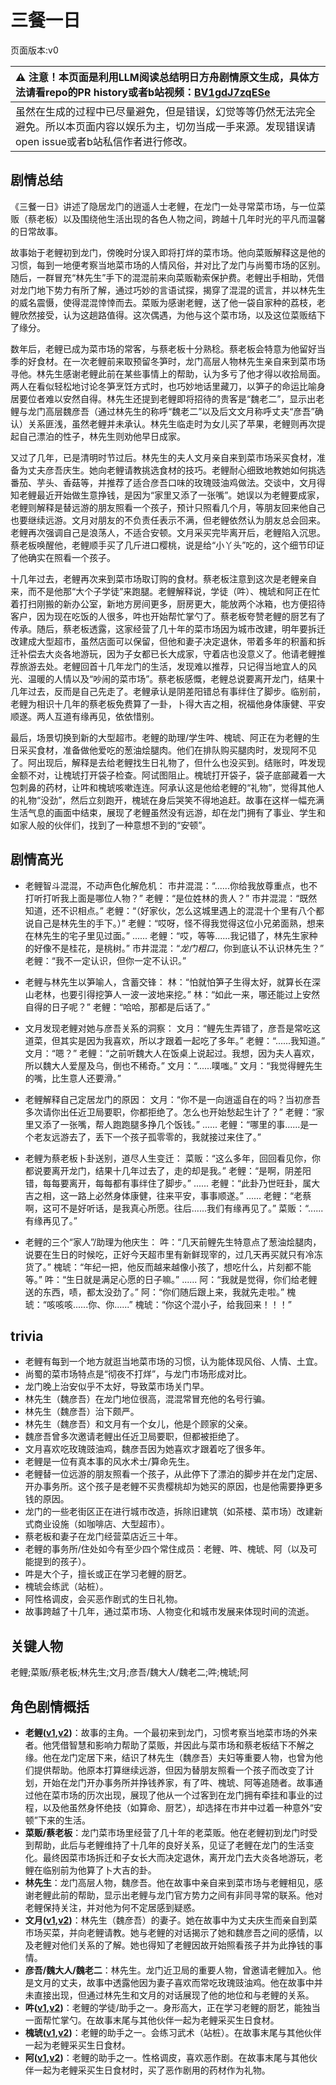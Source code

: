 # 三餐一日
页面版本:v0
 

| :warning: 注意！本页面是利用LLM阅读总结明日方舟剧情原文生成，具体方法请看repo的PR history或者b站视频：[BV1gdJ7zqESe](https://www.bilibili.com/video/BV1gdJ7zqESe/)         |
|:----------------------------|
| 虽然在生成的过程中已尽量避免，但是错误，幻觉等等仍然无法完全避免。所以本页面内容以娱乐为主，切勿当成一手来源。发现错误请open issue或者b站私信作者进行修改。|



## 剧情总结
《三餐一日》讲述了隐居龙门的逍遥人士老鲤，在龙门一处寻常菜市场，与一位菜贩（蔡老板）以及围绕他生活出现的各色人物之间，跨越十几年时光的平凡而温馨的日常故事。

故事始于老鲤初到龙门，傍晚时分误入即将打烊的菜市场。他向菜贩解释这是他的习惯，每到一地便考察当地菜市场的人情风俗，并对比了龙门与尚蜀市场的区别。随后，一群冒充“林先生”手下的混混前来向菜贩勒索保护费。老鲤出手相助，凭借对龙门地下势力有所了解，通过巧妙的言语试探，揭穿了混混的谎言，并以林先生的威名震慑，使得混混悻悻而去。菜贩为感谢老鲤，送了他一袋自家种的荔枝，老鲤欣然接受，认为这趟路值得。这次偶遇，为他与这个菜市场，以及这位菜贩结下了缘分。

数年后，老鲤已成为菜市场的常客，与蔡老板十分熟稔。蔡老板会特意为他留好当季的好食材。在一次老鲤前来取预留冬笋时，龙门高层人物林先生亲自来到菜市场寻他。林先生感谢老鲤此前在某些事情上的帮助，认为多亏了他才得以收拾局面。两人在看似轻松地讨论冬笋烹饪方式时，也巧妙地话里藏刀，以笋子的命运比喻身居要位者难以安然自得。林先生还提到老鲤即将招待的贵客是“魏老二”，显示出老鲤与龙门高层魏彦吾（通过林先生的称呼“魏老二”以及后文文月称呼丈夫“彦吾”确认）关系匪浅，虽然老鲤并未承认。林先生临走时为女儿买了苹果，老鲤则再次提起自己漂泊的性子，林先生则劝他早日成家。

又过了几年，已是清明时节过后。林先生的夫人文月亲自来到菜市场采买食材，准备为丈夫彦吾庆生。她向老鲤请教挑选食材的技巧。老鲤耐心细致地教她如何挑选番茄、芋头、香菇等，并推荐了适合彦吾口味的玫瑰豉油鸡做法。交谈中，文月得知老鲤最近开始做生意挣钱，是因为“家里又添了一张嘴”。她误以为老鲤要成家，老鲤则解释是替远游的朋友照看一个孩子，预计只照看几个月，等朋友回来他自己也要继续远游。文月对朋友的不负责任表示不满，但老鲤依然认为朋友总会回来。老鲤再次强调自己是浪荡人，不适合安顿。文月采买完毕离开后，老鲤陷入沉思。蔡老板唤醒他，老鲤顺手买了几斤进口樱桃，说是给“小丫头”吃的，这个细节印证了他确实在照看一个孩子。

十几年过去，老鲤再次来到菜市场取订购的食材。蔡老板注意到这次是老鲤亲自来，而不是他那“大个子学徒”来跑腿。老鲤解释说，学徒（吽）、槐琥和阿正在忙着打扫刚搬的新办公室，新地方房间更多，厨房更大，能放两个冰箱，也方便招待客户，因为现在吃饭的人很多，吽也开始帮忙掌勺了。蔡老板夸赞老鲤的厨艺有了传承。随后，蔡老板透露，这家经营了几十年的菜市场因为城市改建，明年要拆迁改建成大型超市，虽然店面可以保留，但他和妻子决定退休，带着多年的积蓄和拆迁补偿去大炎各地游玩，因为子女都已长大成家，守着店也没意义了。他请老鲤推荐旅游去处。老鲤回首十几年龙门的生活，发现难以推荐，只记得当地宜人的风光、温暖的人情以及“吵闹的菜市场”。蔡老板感慨，老鲤总说要离开龙门，结果十几年过去，反而是自己先走了。老鲤承认是阴差阳错总有事绊住了脚步。临别前，老鲤为相识十几年的蔡老板免费算了一卦，卜得大吉之相，祝福他身体康健、平安顺遂。两人互道有缘再见，依依惜别。

最后，场景切换到新的大型超市。老鲤的助理/学生吽、槐琥、阿正在为老鲤的生日采买食材，准备做他爱吃的葱油烩腿肉。他们在排队购买腿肉时，发现阿不见了。阿出现后，解释是去给老鲤找生日礼物了，但什么也没买到。结账时，吽发现金额不对，让槐琥打开袋子检查。阿试图阻止。槐琥打开袋子，袋子底部藏着一大包刺鼻的药材，让吽和槐琥咳嗽连连。阿承认这是他给老鲤的“礼物”，觉得其他人的礼物“没劲”，然后立刻跑开，槐琥在身后哭笑不得地追赶。故事在这样一幅充满生活气息的画面中结束，展现了老鲤虽然没有远游，却在龙门拥有了事业、学生和如家人般的伙伴们，找到了一种意想不到的“安顿”。
## 剧情高光
- 老鲤智斗混混，不动声色化解危机：
  市井混混：“......你给我放尊重点，也不打听打听我上面是哪位人物？”
  老鲤：“是位姓林的贵人？”
  市井混混：“既然知道，还不识相点。”
  老鲤：“（好家伙，怎么这城里遇上的混混十个里有八个都说自己是林先生的手下。）”
  老鲤：“哎呀，怪不得我觉得这位小兄弟面熟，想来在林先生的宅子里见过面。”
  ......
  老鲤：“哎，等等......我记错了，林先生家种的好像不是桂花，是桃树。”
  市井混混：“*龙门粗口*，你到底认不认识林先生？”
  老鲤：“我不一定认识，但你一定不认识。”

- 老鲤与林先生以笋喻人，含蓄交锋：
  林：“怕就怕笋子生得太好，就算长在深山老林，也要引得挖笋人一波一波地来挖。”
  林：“如此一来，哪还能过上安然自得的日子呢？”
  老鲤：“哈哈，那都是后话了。”

- 文月发现老鲤对她与彦吾关系的洞察：
  文月：“鲤先生弄错了，彦吾是常吃这道菜，但其实是因为我喜欢，所以才跟着一起吃了多年。”
  老鲤：“......我知道。”
  文月：“嗯？”
  老鲤：“之前听魏大人在饭桌上说起过。我想，因为夫人喜欢，所以魏大人爱屋及乌，倒也不稀奇。”
  文月：“......噗嗤。”
  文月：“我觉得鲤先生的嘴，比生意人还要滑。”

- 老鲤解释自己定居龙门的原因：
  文月：“你不是一向逍遥自在的吗？当初彦吾多次请你出任近卫局要职，你都拒绝了。怎么也开始愁起生计了？”
  老鲤：“家里又添了一张嘴，帮人跑跑腿多挣几个饭钱。”
  ......
  老鲤：“哪里的事......是一个老友远游去了，丢下一个孩子孤零零的，我就接过来住了。”

- 老鲤为蔡老板卜卦送别，道尽人生变迁：
  菜贩：“这么多年，回回看见你，你都说要离开龙门，结果十几年过去了，走的却是我。”
  老鲤：“是啊，阴差阳错，每每要离开，每每都有事绊住了脚步。”
  ......
  老鲤：“此卦乃世旺卦，属大吉之相，这一路上必然身体康健，往来平安，事事顺遂。”
  ......
  老鲤：“老蔡啊，这可不是好听话，是我真心所愿。往后......我们有缘再见了。”
  菜贩：“......有缘再见了。”

- 老鲤的三个“家人”/助理为他庆生：
  吽：“几天前鲤先生特意点了葱油烩腿肉，说要在生日的时候吃，正好今天超市里有新鲜现宰的，过几天再买就只有冷冻货了。”
  槐琥：“年纪一把，他反而越来越像小孩了，想吃什么，片刻都不能等。”
  吽：“生日就是满足心愿的日子嘛。”
  ......
  阿：“我就是觉得，你们给老鲤送的东西，啧，都太没劲了。”
  阿：“你们随后跟上来，我就先走啦。”
  槐琥：“咳咳咳......你、你......”
  槐琥：“你这个混小子，给我回来！！！”
## trivia
- 老鲤有每到一个地方就逛当地菜市场的习惯，认为能体现风俗、人情、土宜。
- 尚蜀的菜市场特点是“彻夜不打烊”，与龙门市场形成对比。
- 龙门晚上治安似乎不太好，导致菜市场关门早。
- 林先生（魏彦吾）在龙门地位很高，混混常冒充他的名号行骗。
- 林先生（魏彦吾）治下颇严。
- 林先生（魏彦吾）和文月有一个女儿，他是个顾家的父亲。
- 魏彦吾曾多次邀请老鲤出任近卫局要职，但都被拒绝了。
- 文月喜欢吃玫瑰豉油鸡，魏彦吾因为她喜欢才跟着吃了很多年。
- 老鲤是一位有真本事的风水术士/算命先生。
- 老鲤替一位远游的朋友照看一个孩子，从此停下了漂泊的脚步并在龙门定居、开办事务所。这个孩子是老鲤不买贵樱桃却为她买的原因，也是他需要挣更多钱的原因。
- 龙门的一些老街区正在进行城市改造，拆除旧建筑（如茶楼、菜市场）改建新式商业设施（如咖啡店、大型超市）。
- 蔡老板和妻子在龙门经营菜店近三十年。
- 老鲤的事务所/住处如今有至少四个常住成员：老鲤、吽、槐琥、阿（以及可能提到的孩子）。
- 吽是大个子，擅长或正在学习老鲤的厨艺。
- 槐琥会练武（站桩）。
- 阿性格调皮，会买恶作剧式的生日礼物。
- 故事跨越了十几年，通过菜市场、人物变化和城市发展来体现时间的流逝。
## 关键人物
老鲤;菜贩/蔡老板;林先生;文月;彦吾/魏大人/魏老二;吽;槐琥;阿
## 角色剧情概括
-   **老鲤([v1](../chars/char_322_lmlee.md),[v2](../char_v3/char_322_lmlee.md))**：故事的主角。一个最初来到龙门，习惯考察当地菜市场的外来者。他凭借智慧和影响力帮助了菜贩，并因此与菜市场和蔡老板结下不解之缘。他在龙门定居下来，结识了林先生（魏彦吾）夫妇等重要人物，也曾为他们提供帮助。他原本打算继续远游，但因为替朋友照看一个孩子而改变了计划，开始在龙门开办事务所并挣钱养家，有了吽、槐琥、阿等追随者。故事通过他在菜市场的历次出现，展现了他从一个过客到在龙门拥有牵挂和事业的过程，以及他虽然身怀绝技（如算命、厨艺），却选择在市井中过着一种意外“安顿”下来的生活。
-   **菜贩/蔡老板**：龙门菜市场里经营了几十年的老菜贩。他在老鲤初到龙门时受到帮助，此后与老鲤维持了十几年的良好关系，见证了老鲤在龙门的生活变化。最终因菜市场拆迁和子女长大而决定退休，离开龙门去大炎各地游玩，老鲤在临别前为他算了卜大吉的卦。
-   **林先生**：龙门高层人物，魏彦吾。他在故事中亲自来到菜市场与老鲤相见，感谢老鲤此前的帮助，显示出老鲤与龙门官方势力之间有非同寻常的联系。他对老鲤保持关注，并对他为何不定居感到疑惑。
-   **文月([v1](../chars/extended_char_wen_yue.md),[v2](../char_v3/extended_char_wen_yue.md))**：林先生（魏彦吾）的妻子。她在故事中为丈夫庆生而亲自到菜市场买菜，并向老鲤请教。她与老鲤的对话揭示了她和魏彦吾之间的感情，以及老鲤对他们关系的了解。她也得知了老鲤因故开始照看孩子并为此挣钱的事情。
-   **彦吾/魏大人/魏老二**：林先生。龙门近卫局的重要人物，曾邀请老鲤加入。他是文月的丈夫，故事中透露他因为妻子喜欢而常吃玫瑰豉油鸡。他在故事中并未直接出现，但通过林先生和文月的对话展现了他的地位和与老鲤的关系。
-   **吽([v1](../chars/char_226_hmau.md),[v2](../char_v3/char_226_hmau.md))**：老鲤的学徒/助手之一。身形高大，正在学习老鲤的厨艺，能独当一面帮忙掌勺。在故事末尾与其他伙伴一起为老鲤采买生日食材。
-   **槐琥([v1](../chars/char_243_waaifu.md),[v2](../char_v3/char_243_waaifu.md))**：老鲤的助手之一。会练习武术（站桩）。在故事末尾与其他伙伴一起为老鲤采买生日食材。
-   **阿([v1](../chars/char_225_haak.md),[v2](../char_v3/char_225_haak.md))**：老鲤的助手之一。性格调皮，喜欢恶作剧。在故事末尾与其他伙伴一起为老鲤采买生日食材时，买了恶作剧用的药材作为礼物。